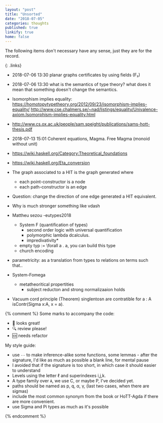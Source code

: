 ```yaml
---
layout: "post"
title: "Unsorted"
date: "2018-07-05"
categories: thoughts
published: true
linkify: true
home: false
---
```


The following items don't necessary have any sense, just they are for the record.

{: .links}

  - 2018-07-06 13:30 planar graphs certificates by using fields (F₂)

  - 2018-07-06 13:30 what is the semantics of type theory? what does it mean that something doesn't change the semantics.

  - Isomorphism implies equality: https://homotopytypetheory.org/2012/09/23/isomorphism-implies-equality/
  http://www.cse.chalmers.se/~nad/listings/equality/Univalence-axiom.Isomorphism-implies-equality.html

  - http://www.cs.ox.ac.uk/people/sam.speight/publications/sams-hott-thesis.pdf

  - 2018-07-13 15:01 Coherent equations, Magma. Free Magma (monoid without unit)

  - https://wiki.haskell.org/Category:Theoretical_foundations
  - https://wiki.haskell.org/Eta_conversion

  - The graph associated to a HIT is the graph generated where

      - each point-constructor is a node
      - each path-constructor is an edge

  - Question: change the direction of one edge generated
    a HIT equivalent.
  - Why is much stronger something like vdash
  - Mattheu sezou -eutypes2018
    - System F (quantification of types)
      - second order logic with universal quantification
      - polymorphic lambda dcalculus.
      - impredivativity*
    - empty typ := \forall a . a, you can build this type
    - church encoding
  - parametricity: as a translation from types to relations on terms such that..
  - System-Fomega
    - metatheoritical propertities
      - subject reducton and strong normalizaaion holds

  - Vacuum cord principle (Theorem)
  singlentosn are contratible for a : A isContr(Sigma x:A, x = a).

  {% comment %}
  Some marks to accompany the code:

  - 👏 looks great!
  - 🔍 review please!
  - 🆘 needs refactor


  My style guide:

  - use `--` to make inference-alike some functions, some lemmas -
  after the signature, I'd like as much as possible a blank line, for mental pause
  - I avoided that if the signature is too short, in which case it should easier
  to understand
  - Levels using the letter ℓ and superindexes i,j,k.
  - A type family over `A`, we use C, or maybe P, I've decided yet.
  - paths should be named as p, q, α, γ, (last two cases, when there are sigmas)
  - include the most common synonym from the book or HoTT-Agda if there are
  more convenient.
  - use Sigma and Pi types as much as it's possible

  {% endcomment %}
